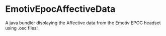 # EmotivEpocAffectiveData
 A java bundler displaying the Affective data from the Emotiv EPOC headset using .osc files!
